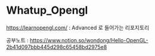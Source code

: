 # Whatup_Opengl
https://learnopengl.com/ : Advanced 로 들어가는 리포지토리

공부노트 : https://www.notion.so/wondong/Hello-OpenGL-2b41d097bbb445d298c65458bd2975e8
